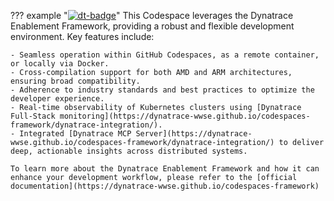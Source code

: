 ??? example "[![dt-badge](https://img.shields.io/badge/powered_by-DT_enablement-8A2BE2?logo=dynatrace)](https://dynatrace-wwse.github.io/codespaces-framework)"
    This Codespace leverages the Dynatrace Enablement Framework, providing a robust and flexible development environment. Key features include:

    - Seamless operation within GitHub Codespaces, as a remote container, or locally via Docker.
    - Cross-compilation support for both AMD and ARM architectures, ensuring broad compatibility.
    - Adherence to industry standards and best practices to optimize the developer experience.
    - Real-time observability of Kubernetes clusters using [Dynatrace Full-Stack monitoring](https://dynatrace-wwse.github.io/codespaces-framework/dynatrace-integration/).
    - Integrated [Dynatrace MCP Server](https://dynatrace-wwse.github.io/codespaces-framework/dynatrace-integration/) to deliver deep, actionable insights across distributed systems.

    To learn more about the Dynatrace Enablement Framework and how it can enhance your development workflow, please refer to the [official documentation](https://dynatrace-wwse.github.io/codespaces-framework)      
